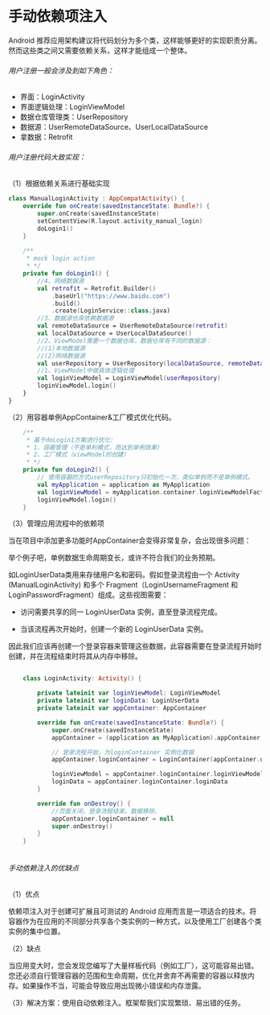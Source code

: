 # 手动依赖项注入

Android 推荐应用架构建议将代码划分为多个类，这样能够更好的实现职责分离。然而这些类之间又需要依赖关系，这样才能组成一个整体。

###### 用户注册一般会涉及到如下角色：

- 界面：LoginActivity
- 界面逻辑处理：LoginViewModel
- 数据仓库管理类：UserRepository
- 数据源：UserRemoteDataSource、UserLocalDataSource
- 拿数据：Retrofit



###### 用户注册代码大致实现：

（1）根据依赖关系进行基础实现
```kotlin
class ManualLoginActivity : AppCompatActivity() {
    override fun onCreate(savedInstanceState: Bundle?) {
        super.onCreate(savedInstanceState)
        setContentView(R.layout.activity_manual_login)
        doLogin1()
    }
    
    /**
     * mock login action
     * */
    private fun doLogin1() {
        //4、网络数据源
        val retrofit = Retrofit.Builder()
            .baseUrl("https://www.baidu.com")
            .build()
            .create(LoginService::class.java)
        //3、数据源仓库依赖数据源
        val remoteDataSource = UserRemoteDataSource(retrofit)
        val localDataSource = UserLocalDataSource()
        //2、ViewModel需要一个数据仓库，数据仓库有不同的数据源：
        //(1)本地数据源
        //(2)网络数据源
        val userRepository = UserRepository(localDataSource, remoteDataSource)
        //1、ViewModel中做具体逻辑处理
        val loginViewModel = LoginViewModel(userRepository)
        loginViewModel.login()
    }
}
```
（2）用容器单例AppContainer&工厂模式优化代码。

```kotlin
    /**
     * 基于doLogin1方案进行优化:
     * 1、容器管理（不是单利模式，而达到单例效果）
     * 2、工厂模式（viewModel的创建）
     * */
    private fun doLogin2() {
        // 使用容器的方式userRepository只初始化一次，类似单例而不是单例模式。
        val myApplication = application as MyApplication
        val loginViewModel = myApplication.container.loginViewModelFactory.create()
        loginViewModel.login()
    }
```
（3）管理应用流程中的依赖项

当在项目中添加更多功能时AppContainer会变得非常复杂，会出现很多问题：

举个例子吧，单例数据生命周期变长，或许不符合我们的业务预期。

如LoginUserData类用来存储用户名和密码。假如登录流程由一个 Activity (ManualLoginActivity) 和多个 Fragment（LoginUsernameFragment 和 LoginPasswordFragment）组成。这些视图需要：

- 访问需要共享的同一 LoginUserData 实例，直至登录流程完成。

- 当该流程再次开始时，创建一个新的 LoginUserData 实例。

因此我们应该再创建一个登录容器来管理这些数据，此容器需要在登录流程开始时创建，并在流程结束时将其从内存中移除。

```kotlin

    class LoginActivity: Activity() {

        private lateinit var loginViewModel: LoginViewModel
        private lateinit var loginData: LoginUserData
        private lateinit var appContainer: AppContainer

        override fun onCreate(savedInstanceState: Bundle?) {
            super.onCreate(savedInstanceState)
            appContainer = (application as MyApplication).appContainer

            // 登录流程开始，为loginContainer 实例化数据
            appContainer.loginContainer = LoginContainer(appContainer.userRepository)

            loginViewModel = appContainer.loginContainer.loginViewModelFactory.create()
            loginData = appContainer.loginContainer.loginData
        }

        override fun onDestroy() {
            //页面关闭，登录流程结束，数据移除。
            appContainer.loginContainer = null
            super.onDestroy()
        }
    }
    
```

###### 手动依赖注入的优缺点

（1）优点

依赖项注入对于创建可扩展且可测试的 Android 应用而言是一项适合的技术。将容器作为在应用的不同部分共享各个类实例的一种方式，以及使用工厂创建各个类实例的集中位置。

（2）缺点

当应用变大时，您会发现您编写了大量样板代码（例如工厂），这可能容易出错。您还必须自行管理容器的范围和生命周期，优化并舍弃不再需要的容器以释放内存。如果操作不当，可能会导致应用出现微小错误和内存泄露。

（3）解决方案：使用自动依赖注入。框架帮我们实现繁琐、易出错的任务。
